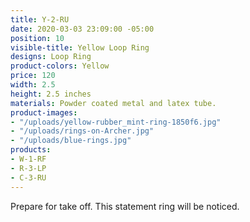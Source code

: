 ```yaml
---
title: Y-2-RU
date: 2020-03-03 23:09:00 -05:00
position: 10
visible-title: Yellow Loop Ring
designs: Loop Ring
product-colors: Yellow
price: 120
width: 2.5
height: 2.5 inches
materials: Powder coated metal and latex tube.
product-images:
- "/uploads/yellow-rubber_mint-ring-1850f6.jpg"
- "/uploads/rings-on-Archer.jpg"
- "/uploads/blue-rings.jpg"
products:
- W-1-RF
- R-3-LP
- C-3-RU
---
```


Prepare for take off. This statement ring will be noticed.